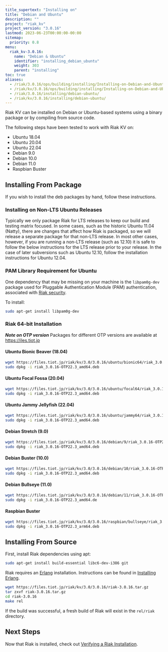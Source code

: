 ```yaml
---
title_supertext: "Installing on"
title: "Debian and Ubuntu"
description: ""
project: "riak_kv"
project_version: "3.0.16"
lastmod: 2023-06-23T00:00:00-00:00
sitemap:
  priority: 0.8
menu:
  riak_kv-3.0.16:
    name: "Debian & Ubuntu"
    identifier: "installing_debian_ubuntu"
    weight: 303
    parent: "installing"
toc: true
aliases:
  - /riak/3.0.16/ops/building/installing/Installing-on-Debian-and-Ubuntu
  - /riak/kv/3.0.16/ops/building/installing/Installing-on-Debian-and-Ubuntu
  - /riak/3.0.16/installing/debian-ubuntu/
  - /riak/kv/3.0.16/installing/debian-ubuntu/
---
```


[install source index]: {{<baseurl>}}riak/kv/3.0.16/setup/installing/source/
[security index]: {{<baseurl>}}riak/kv/3.0.16/using/security/
[install source erlang]: {{<baseurl>}}riak/kv/3.0.16/setup/installing/source/erlang
[install verify]: {{<baseurl>}}riak/kv/3.0.16/setup/installing/verify

Riak KV can be installed on Debian or Ubuntu-based systems using a binary
package or by compiling from source code.

The following steps have been tested to work with Riak KV on:

- Ubuntu 18.04
- Ubuntu 20.04
- Ubuntu 22.04
- Debian 9.0
- Debian 10.0
- Debian 11.0
- Raspbian Buster


## Installing From Package

If you wish to install the deb packages by hand, follow these
instructions.

### Installing on Non-LTS Ubuntu Releases

Typically we only package Riak for LTS releases to keep our build and
testing matrix focused.  In some cases, such as the historic Ubuntu 11.04 (Natty),
there are changes that affect how Riak is packaged, so we will release a
separate package for that non-LTS release. In most other cases, however,
if you are running a non-LTS release (such as 12.10) it is safe to
follow the below instructions for the LTS release prior to your release.
In the case of later subversions such as Ubuntu 12.10, follow the installation instructions for
Ubuntu 12.04.

### PAM Library Requirement for Ubuntu

One dependency that may be missing on your machine is the `libpam0g-dev`
package used for Pluggable Authentication Module (PAM) authentication,
associated with [Riak security][security index].

To install:

```bash
sudo apt-get install libpam0g-dev
```

### Riak 64-bit Installation

***Note on OTP version***
Packages for different OTP versions are available at https://iles.tiot.jp

#### Ubuntu Bionic Beaver (18.04)

```bash
wget https://files.tiot.jp/riak/kv/3.0/3.0.16/ubuntu/bionic64/riak_3.0.16-OTP22.3_amd64.deb
sudo dpkg -i riak_3.0.16-OTP22.3_amd64.deb
```

#### Ubuntu Focal Fossa (20.04)

```bash
wget https://files.tiot.jp/riak/kv/3.0/3.0.16/ubuntu/focal64/riak_3.0.16-OTP22.3_amd64.deb
sudo dpkg -i riak_3.0.16-OTP22.3_amd64.deb
```

#### Ubuntu Jammy Jellyfish (22.04)

```bash
wget https://files.tiot.jp/riak/kv/3.0/3.0.16/ubuntu/jammy64/riak_3.0.16-OTP22.3_amd64.deb
sudo dpkg -i riak_3.0.16-OTP22.3_amd64.deb
```

#### Debian Stretch (9.0)

```bash
wget https://files.tiot.jp/riak/kv/3.0/3.0.16/debian/9/riak_3.0.16-OTP22.3_amd64.deb
sudo dpkg -i riak_3.0.16-OTP22.3_amd64.deb
```

#### Debian Buster (10.0)

```bash
wget https://files.tiot.jp/riak/kv/3.0/3.0.16/debian/10/riak_3.0.16-OTP22.3_amd64.deb
sudo dpkg -i riak_3.0.16-OTP22.3_amd64.deb
```

#### Debian Bullseye (11.0)

```bash
wget https://files.tiot.jp/riak/kv/3.0/3.0.16/debian/11/riak_3.0.16-OTP22.3_amd64.deb
sudo dpkg -i riak_3.0.16-OTP22.3_amd64.de
```

#### Raspbian Buster

```bash
wget https://files.tiot.jp/riak/kv/3.0/3.0.16/raspbian/bullseye/riak_3.0.16-OTP22.3_arm64.deb
sudo dpkg -i riak_3.0.16-OTP22.3_arm64.deb
```

## Installing From Source

First, install Riak dependencies using apt:

```bash
sudo apt-get install build-essential libc6-dev-i386 git
```

Riak requires an [Erlang](http://www.erlang.org/) installation.
Instructions can be found in [Installing Erlang][install source erlang].

```bash
wget https://files.tiot.jp/riak/kv/3.0/3.0.16/riak-3.0.16.tar.gz
tar zxvf riak-3.0.16.tar.gz
cd riak-3.0.16
make rel
```

If the build was successful, a fresh build of Riak will exist in the
`rel/riak` directory.

## Next Steps

Now that Riak is installed, check out [Verifying a Riak Installation][install verify].

